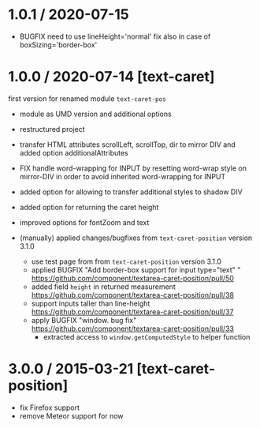 
1.0.1 / 2020-07-15
==================

 * BUGFIX need to use lineHeight='normal' fix also in case of boxSizing='border-box'


1.0.0 / 2020-07-14 [text-caret]
==================

first version for renamed module `text-caret-pos`

 * module as UMD version and additional options
 * restructured project
 * transfer HTML attributes scrollLeft, scrollTop, dir to mirror DIV and added option additionalAttributes
 * FIX handle word-wrapping for INPUT by resetting word-wrap style on mirror-DIV in order to avoid inherited word-wrapping for INPUT
 * added option for allowing to transfer additional styles to shadow DIV
 * added option for returning the caret height
 * improved options for fontZoom and text

 * (manually) applied changes/bugfixes from `text-caret-position` version 3.1.0
   * use test page from from `text-caret-position` version 3.1.0
   * applied BUGFIX "Add border-box support for input type="text" "  
     https://github.com/component/textarea-caret-position/pull/50
   * added field `height` in returned measurement
     https://github.com/component/textarea-caret-position/pull/38
   * support inputs taller than line-height
     https://github.com/component/textarea-caret-position/pull/37
   * apply BUGFIX "window. bug fix"
     https://github.com/component/textarea-caret-position/pull/33
     * extracted access to `window.getComputedStyle` to helper function


3.0.0 / 2015-03-21 [text-caret-position]
==================

 * fix Firefox support
 * remove Meteor support for now
